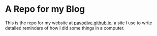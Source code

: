# A Repo for my Blog

This is the repo for my website at [pavodive.github.io](https://pavodive.github.io), a site I use to write detailed reminders of how I did some things in a computer.
